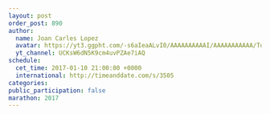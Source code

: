 ```yaml
---
layout: post
order_post: 890
author:
  name: Joan Carles Lopez
  avatar: https://yt3.ggpht.com/-s6aIeaALvI0/AAAAAAAAAAI/AAAAAAAAAAA/TqA_Zu4Y3GQ/s88-c-k-no-mo-rj-c0xffffff/photo.jpg
  yt_channel: UCKsW6dN5K9cm4uvPZAe7iAQ
schedule:
  cet_time: 2017-01-10 21:00:00 +0000
  international: http://timeanddate.com/s/3505
categories:
public_participation: false
marathon: 2017
---
```

<!--iframe width="475" height="267" src="https://www.youtube.com/embed/MISSING" frameborder="0" allowfullscreen></iframe-->
